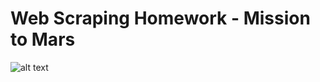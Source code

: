 # Web Scraping Homework - Mission to Mars
![alt text](http://https://github.com/luciennekaplan/web-scraping-challenge/blob/main/Mars%20Scraping%20Website%201.png)
